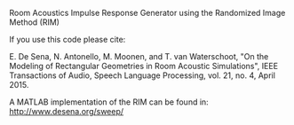 Room Acoustics Impulse Response Generator using the Randomized Image Method (RIM)

If you use this code please cite: 

E. De Sena, N. Antonello, M. Moonen, and T. van Waterschoot, "On the Modeling of
Rectangular Geometries in Room Acoustic Simulations", IEEE Transactions of Audio, Speech
Language Processing, vol. 21, no. 4, April 2015.

A MATLAB implementation of the RIM can be found in:
http://www.desena.org/sweep/
